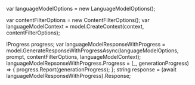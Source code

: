 var languageModelOptions = new LanguageModelOptions();

var contentFilterOptions = new ContentFilterOptions();
var languageModelContext = model.CreateContext(context, contentFilterOptions);

IProgress<string> progress;
var languageModelResponseWithProgress = model.GenerateResponseWithProgressAsync(languageModelOptions, prompt, contentFilterOptions, languageModelContext);
languageModelRepsonseWithProgress.Progress = (_, generationProgress) =>
{
    progress.Report(generationProgress);
};
string response = (await languageModelResponseWithProgress).Response;
